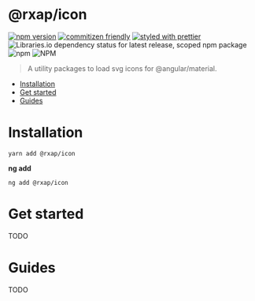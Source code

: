 @rxap/icon
======

[![npm version](https://img.shields.io/npm/v/@rxap/icon?style=flat-square)](https://www.npmjs.com/package/@rxap/icon)
[![commitizen friendly](https://img.shields.io/badge/commitizen-friendly-brightgreen.svg?style=flat-square)](https://commitizen.github.io/cz-cli/)
[![styled with prettier](https://img.shields.io/badge/styled_with-prettier-ff69b4.svg?style=flat-square)](https://github.com/prettier/prettier)
![Libraries.io dependency status for latest release, scoped npm package](https://img.shields.io/librariesio/release/npm/@rxap/icon)
![npm](https://img.shields.io/npm/dm/@rxap/icon)
![NPM](https://img.shields.io/npm/l/@rxap/icon)

> A utility packages to load svg icons for @angular/material.

- [Installation](#installation)
- [Get started](#get-started)
- [Guides](#guides)

# Installation

```
yarn add @rxap/icon 
```

**ng add**

```
ng add @rxap/icon
```

# Get started

TODO

# Guides

TODO


